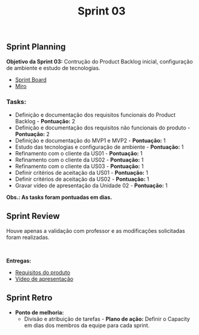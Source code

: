 <h1 align="center"><b>Sprint 03</b></h1>

<br>

## Sprint Planning

**Objetivo da Sprint 03:** Contrução do Product Backlog inicial, configuração de ambiente e estudo de tecnologias.

- [Sprint Board](https://trello.com/b/hObguyFv/sprint-board)
- [Miro](https://miro.com/app/board/uXjVPFFIyc4=/)

### Tasks:
  - Definição e documentação dos requisitos funcionais do Product Backlog - **Pontuação:** 2
  - Definição e documentação dos requisitos não funcionais do produto - **Pontuação:** 2
  - Definição e documentação do MVP1 e MVP2 - **Pontuação:** 1
  - Estudo das tecnologias e configuração de ambiente - **Pontuação:** 1
  - Refinamento com o cliente da US01 - **Pontuação:** 1
  - Refinamento com o cliente da US02 - **Pontuação:** 1
  - Refinamento com o cliente da US03 - **Pontuação:** 1
  - Definir critérios de aceitação da US01 - **Pontuação:** 1
  - Definir critérios de aceitação da US02 - **Pontuação:** 1
  - Gravar vídeo de apresentação da Unidade 02 - **Pontuação:** 1

**Obs.: As tasks foram pontuadas em dias.**

## Sprint Review 
Houve apenas a validação com professor e as modificações solicitadas foram realizadas.

<br>

**Entregas:**
  - [Requisitos do produto](https://mdsreq-fga-unb.github.io/2022.2-GetPet/#/pages/ProductBacklog)
  - [Vídeo de apresentação](https://mdsreq-fga-unb.github.io/2022.2-GetPet/#/pages/VideoApresentacaoUnidade2)

## Sprint Retro
- **Ponto de melhoria:** 
  - Divisão e atribuição de tarefas - 
   **Plano de ação:** Definir o Capacity em dias dos membros da equipe para cada sprint.
